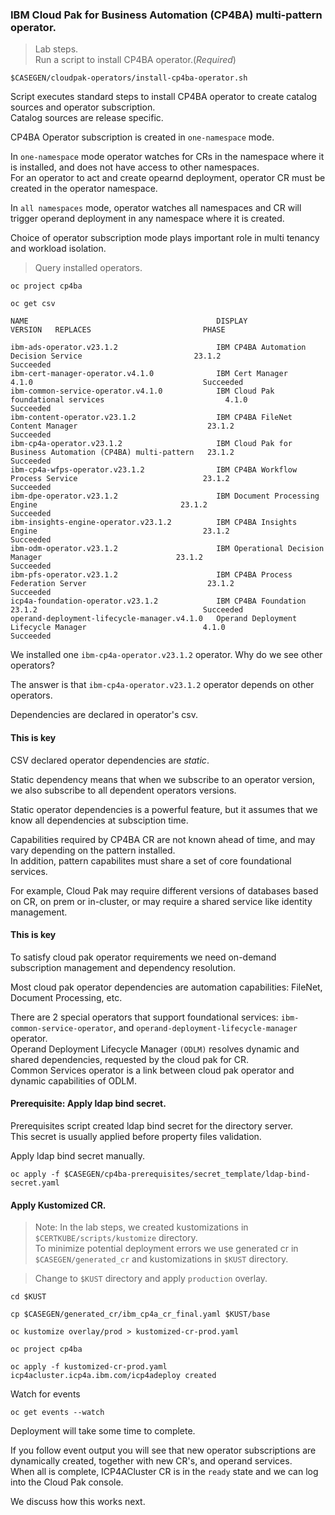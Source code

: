 ### IBM Cloud Pak for Business Automation (CP4BA) multi-pattern operator.

> Lab steps.<br/>
Run a script to install CP4BA operator.(*Required*)<br/>
```
$CASEGEN/cloudpak-operators/install-cp4ba-operator.sh
```

Script executes standard steps to install CP4BA operator to create catalog sources and operator subscription.<br/>
Catalog sources are release specific.<br/>

CP4BA Operator subscription is created in `one-namespace` mode.<br/>

In `one-namespace` mode operator watches for CRs in the namespace where it is installed, and does not have access to other namespaces.<br/>
For an operator to act and create opearnd deployment, operator CR must be created in the operator namespace.<br/>

In `all namespaces` mode, operator watches all namespaces and CR will trigger operand deployment in any namespace where it is created.<br/>

Choice of operator subscription mode plays important role in multi tenancy and workload isolation.<br/>

> Query installed operators.<br/>
```
oc project cp4ba

oc get csv
```

```
NAME                                          DISPLAY                                                       VERSION   REPLACES                         PHASE

ibm-ads-operator.v23.1.2                      IBM CP4BA Automation Decision Service                         23.1.2                                     Succeeded
ibm-cert-manager-operator.v4.1.0              IBM Cert Manager                                              4.1.0                                      Succeeded
ibm-common-service-operator.v4.1.0            IBM Cloud Pak foundational services                           4.1.0                                      Succeeded
ibm-content-operator.v23.1.2                  IBM CP4BA FileNet Content Manager                             23.1.2                                     Succeeded
ibm-cp4a-operator.v23.1.2                     IBM Cloud Pak for Business Automation (CP4BA) multi-pattern   23.1.2                                     Succeeded
ibm-cp4a-wfps-operator.v23.1.2                IBM CP4BA Workflow Process Service                            23.1.2                                     Succeeded
ibm-dpe-operator.v23.1.2                      IBM Document Processing Engine                                23.1.2                                     Succeeded
ibm-insights-engine-operator.v23.1.2          IBM CP4BA Insights Engine                                     23.1.2                                     Succeeded
ibm-odm-operator.v23.1.2                      IBM Operational Decision Manager                              23.1.2                                     Succeeded
ibm-pfs-operator.v23.1.2                      IBM CP4BA Process Federation Server                           23.1.2                                     Succeeded
icp4a-foundation-operator.v23.1.2             IBM CP4BA Foundation                                          23.1.2                                     Succeeded
operand-deployment-lifecycle-manager.v4.1.0   Operand Deployment Lifecycle Manager                          4.1.0                                      Succeeded
```

We installed one `ibm-cp4a-operator.v23.1.2` operator. Why do we see other operators?<br/>

The answer is that `ibm-cp4a-operator.v23.1.2` operator depends on other operators.<br/>

Dependencies are declared in operator's csv.<br/>

#### This is key
CSV declared operator dependencies are *static*.<br/>

Static dependency means that when we subscribe to an operator version, we also subscribe to all dependent operators versions.<br/>

Static operator dependencies is a powerful feature, but it assumes that we know all dependencies at subsciption time.<br/>

Capabilities required by CP4BA CR are not known ahead of time, and may vary depending on the pattern installed.<br/> 
In addition, pattern capabilites must share a set of core foundational services.<br/>

For example, Cloud Pak may require different versions of databases based on CR, on prem or in-cluster, or may require a shared service like identity management.<br/>

#### This is key
To satisfy cloud pak operator requirements we need on-demand subscription management and dependency resolution.<br/>

Most cloud pak operator dependencies are automation capabilities: FileNet, Document Processing, etc.<br/>

There are 2 special operators that support foundational services: `ibm-common-service-operator`, and `operand-deployment-lifecycle-manager` operator.<br/>
Operand Deployment Lifecycle Manager `(ODLM)` resolves dynamic and shared dependencies, requested by the cloud pak for CR.<br/>
Common Services operator is a link between cloud pak operator and dynamic capabilities of ODLM.<br/>

#### Prerequisite: Apply ldap bind secret.
Prerequisites script created ldap bind secret for the directory server.<br/>
This secret is usually applied before property files validation.<br/>

Apply ldap bind secret manually.<br/>
```
oc apply -f $CASEGEN/cp4ba-prerequisites/secret_template/ldap-bind-secret.yaml
```

#### Apply Kustomized CR.

> Note: In the lab steps, we created kustomizations in `$CERTKUBE/scripts/kustomize` directory.<br/>
> To minimize potential deployment errors we use generated cr in `$CASEGEN/generated_cr` and kustomizations in `$KUST` directory.<br/>

> Change to `$KUST` directory and apply `production` overlay.<br/>

```
cd $KUST

cp $CASEGEN/generated_cr/ibm_cp4a_cr_final.yaml $KUST/base

oc kustomize overlay/prod > kustomized-cr-prod.yaml

oc project cp4ba

oc apply -f kustomized-cr-prod.yaml 
icp4acluster.icp4a.ibm.com/icp4adeploy created
```

Watch for events<br/>

```
oc get events --watch
```

Deployment will take some time to complete.<br/>

If you follow event output you will see that new operator subscriptions are dynamically created, together with new CR's, and operand services.<br/>
When all is complete, ICP4ACluster CR is in the `ready` state and we can log into the Cloud Pak console.<br/>

We discuss how this works next.<br/>
